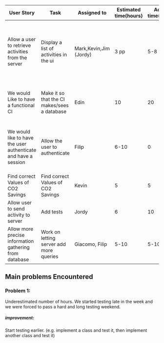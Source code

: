 | User Story                                                   | Task                                         | Assigned to            | Estimated time(hours) | Actual time(hours) | Done(yes/no) | Notes                                                        |
| ------------------------------------------------------------ | -------------------------------------------- | ---------------------- | --------------------- | ------------------ | ------------ | ------------------------------------------------------------ |
| Allow a user to retrieve activities from the server          | Display a list of activities in the ui       | Mark,Kevin,Jim (Jordy) | 3 pp                  | 5-8                | yes          | every user is able to retrieve the activity of all users. this thing must be fixed |
| We would Like to have a functional CI                        | Make it so that the CI makes/sees a database | Edin                   | 10                    | 20                 | almost       | it's almost done, it should be need just a couple of hours.  |
| We would like to have the user authenticate and have a session | Allow the user to authenticate               | Filip                  | 6-10                  | 0                  | no           | it wasn't essential for demo 2. we're going to implement it for demo 3. |
| Find correct Values of CO2 Savings                           | Find correct Values of CO2 Savings           | Kevin                  | 5                     | 5                  | yes          |                                                              |
| Allow user to send activity to server                        | Add tests                                    | Jordy                  | 6                     | 10                 | yes          |                                                              |
| Allow more precise information gathering from database       | Work on letting server add more queries      | Giacomo, Filip         | 5-10                  | 5-10               | partially    | it wasn't essential for the demo.                            |





## Main problems Encountered

### Problem 1:

Underestimated number of hours. We started testing late in the week and we were forced to pass a hard and long testing weekend.

##### improvement:

Start testing earlier. (e.g. implement a class and test it, then implement another class and test it)



